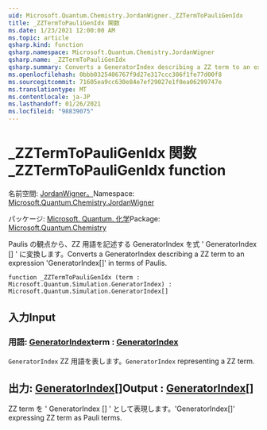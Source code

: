 ```yaml
---
uid: Microsoft.Quantum.Chemistry.JordanWigner._ZZTermToPauliGenIdx
title: _ZZTermToPauliGenIdx 関数
ms.date: 1/23/2021 12:00:00 AM
ms.topic: article
qsharp.kind: function
qsharp.namespace: Microsoft.Quantum.Chemistry.JordanWigner
qsharp.name: _ZZTermToPauliGenIdx
qsharp.summary: Converts a GeneratorIndex describing a ZZ term to an expression 'GeneratorIndex[]' in terms of Paulis.
ms.openlocfilehash: 0bbb0325406767f9d27e317ccc306f1fe77d00f8
ms.sourcegitcommit: 71605ea9cc630e84e7ef29027e1f0ea06299747e
ms.translationtype: MT
ms.contentlocale: ja-JP
ms.lasthandoff: 01/26/2021
ms.locfileid: "98839075"
---
```

# <a name="_zztermtopauligenidx-function"></a><span data-ttu-id="618d9-102">_ZZTermToPauliGenIdx 関数</span><span class="sxs-lookup"><span data-stu-id="618d9-102">_ZZTermToPauliGenIdx function</span></span>

<span data-ttu-id="618d9-103">名前空間: [JordanWigner。](xref:Microsoft.Quantum.Chemistry.JordanWigner)</span><span class="sxs-lookup"><span data-stu-id="618d9-103">Namespace: [Microsoft.Quantum.Chemistry.JordanWigner](xref:Microsoft.Quantum.Chemistry.JordanWigner)</span></span>

<span data-ttu-id="618d9-104">パッケージ: [Microsoft. Quantum. 化学](https://nuget.org/packages/Microsoft.Quantum.Chemistry)</span><span class="sxs-lookup"><span data-stu-id="618d9-104">Package: [Microsoft.Quantum.Chemistry](https://nuget.org/packages/Microsoft.Quantum.Chemistry)</span></span>


<span data-ttu-id="618d9-105">Paulis の観点から、ZZ 用語を記述する GeneratorIndex を式 ' GeneratorIndex [] ' に変換します。</span><span class="sxs-lookup"><span data-stu-id="618d9-105">Converts a GeneratorIndex describing a ZZ term to an expression 'GeneratorIndex[]' in terms of Paulis.</span></span>

```qsharp
function _ZZTermToPauliGenIdx (term : Microsoft.Quantum.Simulation.GeneratorIndex) : Microsoft.Quantum.Simulation.GeneratorIndex[]
```


## <a name="input"></a><span data-ttu-id="618d9-106">入力</span><span class="sxs-lookup"><span data-stu-id="618d9-106">Input</span></span>

### <a name="term--generatorindex"></a><span data-ttu-id="618d9-107">用語: [GeneratorIndex](xref:Microsoft.Quantum.Simulation.GeneratorIndex)</span><span class="sxs-lookup"><span data-stu-id="618d9-107">term : [GeneratorIndex](xref:Microsoft.Quantum.Simulation.GeneratorIndex)</span></span>

<span data-ttu-id="618d9-108">`GeneratorIndex` ZZ 用語を表します。</span><span class="sxs-lookup"><span data-stu-id="618d9-108">`GeneratorIndex` representing a ZZ term.</span></span>



## <a name="output--generatorindex"></a><span data-ttu-id="618d9-109">出力: [GeneratorIndex](xref:Microsoft.Quantum.Simulation.GeneratorIndex)[]</span><span class="sxs-lookup"><span data-stu-id="618d9-109">Output : [GeneratorIndex](xref:Microsoft.Quantum.Simulation.GeneratorIndex)[]</span></span>

<span data-ttu-id="618d9-110">ZZ term を ' GeneratorIndex [] ' として表現します。</span><span class="sxs-lookup"><span data-stu-id="618d9-110">'GeneratorIndex[]' expressing ZZ term as Pauli terms.</span></span>